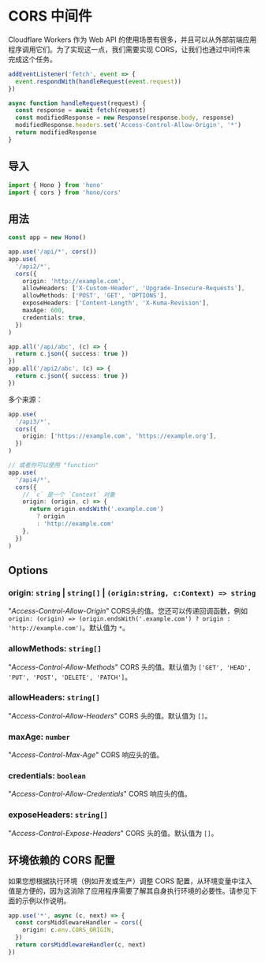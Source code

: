 # CORS 中间件

Cloudflare Workers 作为 Web API 的使用场景有很多，并且可以从外部前端应用程序调用它们。为了实现这一点，我们需要实现 CORS，让我们也通过中间件来完成这个任务。 

```javascript
addEventListener('fetch', event => {
  event.respondWith(handleRequest(event.request))
})

async function handleRequest(request) {
  const response = await fetch(request)
  const modifiedResponse = new Response(response.body, response)
  modifiedResponse.headers.set('Access-Control-Allow-Origin', '*')
  return modifiedResponse
}
```

## 导入

```ts
import { Hono } from 'hono'
import { cors } from 'hono/cors'
```

## 用法

```ts
const app = new Hono()

app.use('/api/*', cors())
app.use(
  '/api2/*',
  cors({
    origin: 'http://example.com',
    allowHeaders: ['X-Custom-Header', 'Upgrade-Insecure-Requests'],
    allowMethods: ['POST', 'GET', 'OPTIONS'],
    exposeHeaders: ['Content-Length', 'X-Kuma-Revision'],
    maxAge: 600,
    credentials: true,
  })
)

app.all('/api/abc', (c) => {
  return c.json({ success: true })
})
app.all('/api2/abc', (c) => {
  return c.json({ success: true })
})
```

多个来源：

```ts
app.use(
  '/api3/*',
  cors({
    origin: ['https://example.com', 'https://example.org'],
  })
)

// 或者你可以使用 "function"
app.use(
  '/api4/*',
  cors({
    // `c` 是一个 `Context` 对象
    origin: (origin, c) => {
      return origin.endsWith('.example.com')
        ? origin
        : 'http://example.com'
    },
  })
)
```

## Options

### <Badge type="info" text="可选" /> origin: `string` | `string[]` | `(origin:string, c:Context) => string`

"_Access-Control-Allow-Origin_" CORS头的值。您还可以传递回调函数，例如 `origin: (origin) => (origin.endsWith('.example.com') ? origin : 'http://example.com')`。默认值为 `*`。

### <Badge type="info" text="optional" /> allowMethods: `string[]`

"_Access-Control-Allow-Methods_" CORS 头的值。默认值为 `['GET', 'HEAD', 'PUT', 'POST', 'DELETE', 'PATCH']`。

### <Badge type="info" text="可选" /> allowHeaders: `string[]`

"_Access-Control-Allow-Headers_" CORS 头的值。默认值为 `[]`。

### <Badge type="info" text="可选" /> maxAge: `number`

"_Access-Control-Max-Age_" CORS 响应头的值。

### <Badge type="info" text="可选" /> credentials: `boolean`

"_Access-Control-Allow-Credentials_" CORS 响应头的值。

### <Badge type="info" text="可选" /> exposeHeaders: `string[]`

"_Access-Control-Expose-Headers_" CORS 头的值。默认值为 `[]`。

## 环境依赖的 CORS 配置

如果您想根据执行环境（例如开发或生产）调整 CORS 配置，从环境变量中注入值是方便的，因为这消除了应用程序需要了解其自身执行环境的必要性。请参见下面的示例以作说明。

```ts
app.use('*', async (c, next) => {
  const corsMiddlewareHandler = cors({
    origin: c.env.CORS_ORIGIN,
  })
  return corsMiddlewareHandler(c, next)
})
```
